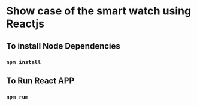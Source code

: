 <h1>Show case of the smart watch using Reactjs</h1>
<h2>To install Node Dependencies</h2>

### `npm install`

<h2>To Run React APP</h2>


### `npm rum`
